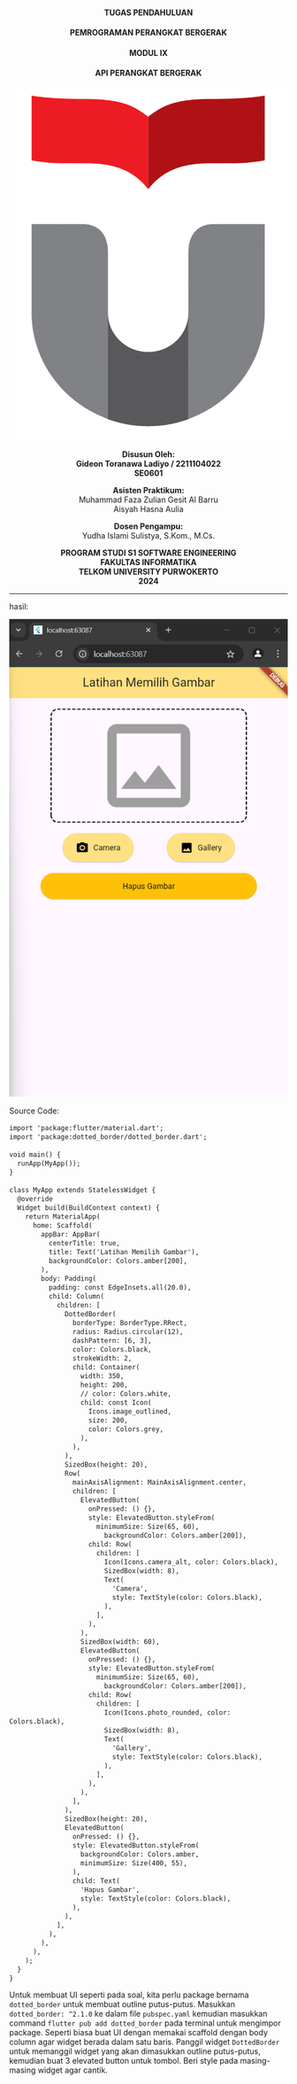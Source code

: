 <div style="text-align: center;">

#### TUGAS PENDAHULUAN  
#### PEMROGRAMAN PERANGKAT BERGERAK  
#### MODUL IX
#### API PERANGKAT BERGERAK  

![Screenshot Code](logo.png)

**Disusun Oleh:**  
**Gideon Toranawa Ladiyo / 2211104022**  
**SE0601** 

**Asisten Praktikum:**  
Muhammad Faza Zulian Gesit Al Barru  
Aisyah Hasna Aulia  

**Dosen Pengampu:**  
Yudha Islami Sulistya, S.Kom., M.Cs.  


**PROGRAM STUDI S1 SOFTWARE ENGINEERING**  
**FAKULTAS INFORMATIKA**  
**TELKOM UNIVERSITY PURWOKERTO**  
**2024**

</div>

---

hasil:


![hasil](ss.png)


Source Code:

```
import 'package:flutter/material.dart';
import 'package:dotted_border/dotted_border.dart';

void main() {
  runApp(MyApp());
}

class MyApp extends StatelessWidget {
  @override
  Widget build(BuildContext context) {
    return MaterialApp(
      home: Scaffold(
        appBar: AppBar(
          centerTitle: true,
          title: Text('Latihan Memilih Gambar'),
          backgroundColor: Colors.amber[200],
        ),
        body: Padding(
          padding: const EdgeInsets.all(20.0),
          child: Column(
            children: [
              DottedBorder(
                borderType: BorderType.RRect,
                radius: Radius.circular(12),
                dashPattern: [6, 3],
                color: Colors.black,
                strokeWidth: 2,
                child: Container(
                  width: 350,
                  height: 200,
                  // color: Colors.white,
                  child: const Icon(
                    Icons.image_outlined,
                    size: 200,
                    color: Colors.grey,
                  ),
                ),
              ),
              SizedBox(height: 20),
              Row(
                mainAxisAlignment: MainAxisAlignment.center,
                children: [
                  ElevatedButton(
                    onPressed: () {},
                    style: ElevatedButton.styleFrom(
                      minimumSize: Size(65, 60),
                        backgroundColor: Colors.amber[200]),
                    child: Row(
                      children: [
                        Icon(Icons.camera_alt, color: Colors.black),
                        SizedBox(width: 8),
                        Text(
                          'Camera',
                          style: TextStyle(color: Colors.black),
                        ),
                      ],
                    ),
                  ),
                  SizedBox(width: 60),
                  ElevatedButton(
                    onPressed: () {},
                    style: ElevatedButton.styleFrom(
                      minimumSize: Size(65, 60),
                        backgroundColor: Colors.amber[200]),
                    child: Row(
                      children: [
                        Icon(Icons.photo_rounded, color: Colors.black),
                        SizedBox(width: 8),
                        Text(
                          'Gallery',
                          style: TextStyle(color: Colors.black),
                        ),
                      ],
                    ),
                  ),
                ],
              ),
              SizedBox(height: 20),
              ElevatedButton(
                onPressed: () {},
                style: ElevatedButton.styleFrom(
                  backgroundColor: Colors.amber,
                  minimumSize: Size(400, 55),
                ),
                child: Text(
                  'Hapus Gambar',
                  style: TextStyle(color: Colors.black),
                ),
              ),
            ],
          ),
        ),
      ),
    );
  }
}
```

Untuk membuat UI seperti pada soal, kita perlu package bernama `dotted_border` untuk membuat outline putus-putus. Masukkan `dotted_border: ^2.1.0` ke dalam file `pubspec.yaml` kemudian masukkan command `flutter pub add dotted_border` pada terminal untuk mengimpor package. Seperti biasa buat UI dengan memakai scaffold dengan body column agar widget berada dalam satu baris. Panggil widget `DottedBorder` untuk memanggil widget yang akan dimasukkan outline putus-putus, kemudian buat 3 elevated button untuk tombol. Beri style pada masing-masing widget agar cantik.